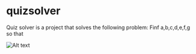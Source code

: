 quizsolver
==========

Quiz solver is a project that solves the following problem:
Finf a,b,c,d,e,f,g so that

![Alt text](/dimnikolos/quizsolver/master/problem.jpg?raw=true "The problem")
